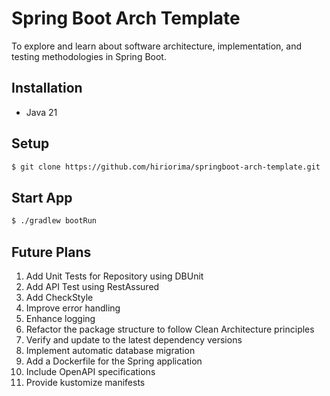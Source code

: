 # Spring Boot Arch Template
To explore and learn about software architecture, implementation, and testing methodologies in Spring Boot.

## Installation
- Java 21


## Setup
```bash
$ git clone https://github.com/hiriorima/springboot-arch-template.git
```

## Start App
```bash
$ ./gradlew bootRun
```

## Future Plans
1. Add Unit Tests for Repository using DBUnit
1. Add API Test using RestAssured
1. Add CheckStyle
1. Improve error handling
1. Enhance logging
1. Refactor the package structure to follow Clean Architecture principles
1. Verify and update to the latest dependency versions
1. Implement automatic database migration
1. Add a Dockerfile for the Spring application
1. Include OpenAPI specifications
1. Provide kustomize manifests